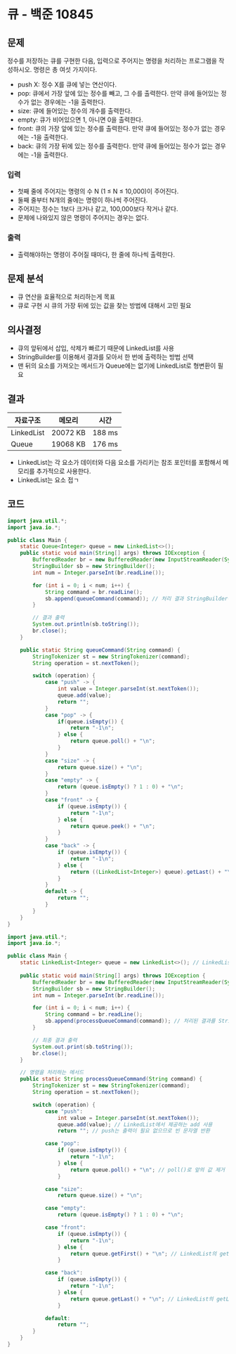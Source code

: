 # 큐 - 백준 10845
## 문제
정수를 저장하는 큐를 구현한 다음, 입력으로 주어지는 명령을 처리하는 프로그램을 작성하시오.
명령은 총 여섯 가지이다.

- push X: 정수 X를 큐에 넣는 연산이다.
- pop: 큐에서 가장 앞에 있는 정수를 빼고, 그 수를 출력한다. 만약 큐에 들어있는 정수가 없는 경우에는 -1을 출력한다.
- size: 큐에 들어있는 정수의 개수를 출력한다.
- empty: 큐가 비어있으면 1, 아니면 0을 출력한다.
- front: 큐의 가장 앞에 있는 정수를 출력한다. 만약 큐에 들어있는 정수가 없는 경우에는 -1을 출력한다.
- back: 큐의 가장 뒤에 있는 정수를 출력한다. 만약 큐에 들어있는 정수가 없는 경우에는 -1을 출력한다.

### 입력
- 첫째 줄에 주어지는 명령의 수 N (1 ≤ N ≤ 10,000)이 주어진다.
- 둘째 줄부터 N개의 줄에는 명령이 하나씩 주어진다.
- 주어지는 정수는 1보다 크거나 같고, 100,000보다 작거나 같다.
- 문제에 나와있지 않은 명령이 주어지는 경우는 없다.

### 출력
- 출력해야하는 명령이 주어질 때마다, 한 줄에 하나씩 출력한다.

## 문제 분석
- 큐 연산을 효율적으로 처리하는게 목표
- 큐로 구현 시 큐의 가장 뒤에 있는 값을 찾는 방법에 대해서 고민 필요

## 의사결정
- 큐의 앞뒤에서 삽입, 삭제가 빠르기 때문에 LinkedList를 사용
- StringBuilder를 이용해서 결과를 모아서 한 번에 출력하는 방법 선택
- 맨 뒤의 요소를 가져오는 메서드가 Queue에는 없기에 LinkedList로 형변환이 필요

## 결과
| 자료구조       | 메모리      | 시간     |
| ---------- | -------- | ------ |
| LinkedList | 20072 KB | 188 ms |
| Queue      | 19068 KB | 176 ms |
- LinkedList는 각 요소가 데이터와 다음 요소를 가리키는 참조 포인터를 포함해서 메모리를 추가적으로 사용한다.
- LinkedList는 요소 접ㄱ

## 코드
```java
import java.util.*;
import java.io.*;

public class Main {
    static Queue<Integer> queue = new LinkedList<>();
    public static void main(String[] args) throws IOException {
        BufferedReader br = new BufferedReader(new InputStreamReader(System.in));
        StringBuilder sb = new StringBuilder();
        int num = Integer.parseInt(br.readLine());

        for (int i = 0; i < num; i++) {
            String command = br.readLine();
            sb.append(queueCommand(command)); // 처리 결과 StringBuilder에 추가
        }

        // 결과 출력
        System.out.println(sb.toString());
        br.close();
    }

    public static String queueCommand(String command) {
        StringTokenizer st = new StringTokenizer(command);
        String operation = st.nextToken();

        switch (operation) {
            case "push" -> {
                int value = Integer.parseInt(st.nextToken());
                queue.add(value);
                return "";
            }
            case "pop" -> {
                if(queue.isEmpty()) {
                    return "-1\n";
                } else {
                    return queue.poll() + "\n";
                }
            }
            case "size" -> {
                return queue.size() + "\n";
            }
            case "empty" -> {
                return (queue.isEmpty() ? 1 : 0) + "\n";
            }
            case "front" -> {
                if (queue.isEmpty()) {
                    return "-1\n";
                } else {
                    return queue.peek() + "\n";
                }
            }
            case "back" -> {
                if (queue.isEmpty()) {
                    return "-1\n";
                } else {
                    return ((LinkedList<Integer>) queue).getLast() + "\n";
                }
            }
            default -> {
                return "";
            }
        }
    }
}
```

```java
import java.util.*;
import java.io.*;

public class Main {
    static LinkedList<Integer> queue = new LinkedList<>(); // LinkedList로 선언하여 형변환 제거
    
    public static void main(String[] args) throws IOException {
        BufferedReader br = new BufferedReader(new InputStreamReader(System.in));
        StringBuilder sb = new StringBuilder();
        int num = Integer.parseInt(br.readLine());

        for (int i = 0; i < num; i++) {
            String command = br.readLine();
            sb.append(processQueueCommand(command)); // 처리된 결과를 StringBuilder에 추가
        }

        // 최종 결과 출력
        System.out.print(sb.toString());
        br.close();
    }

    // 명령을 처리하는 메서드
    public static String processQueueCommand(String command) {
        StringTokenizer st = new StringTokenizer(command);
        String operation = st.nextToken();

        switch (operation) {
            case "push":
                int value = Integer.parseInt(st.nextToken());
                queue.add(value); // LinkedList에서 제공하는 add 사용
                return ""; // push는 출력이 필요 없으므로 빈 문자열 반환

            case "pop":
                if (queue.isEmpty()) {
                    return "-1\n";
                } else {
                    return queue.poll() + "\n"; // poll()로 앞의 값 제거
                }

            case "size":
                return queue.size() + "\n";

            case "empty":
                return (queue.isEmpty() ? 1 : 0) + "\n";

            case "front":
                if (queue.isEmpty()) {
                    return "-1\n";
                } else {
                    return queue.getFirst() + "\n"; // LinkedList의 getFirst() 사용
                }

            case "back":
                if (queue.isEmpty()) {
                    return "-1\n";
                } else {
                    return queue.getLast() + "\n"; // LinkedList의 getLast() 사용
                }

            default:
                return ""; 
        }
    }
}
```